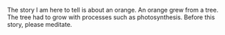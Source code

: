 The story I am here to tell is about an orange. An orange grew from a tree. The tree had to grow with processes such as photosynthesis. Before this story, please meditate.
